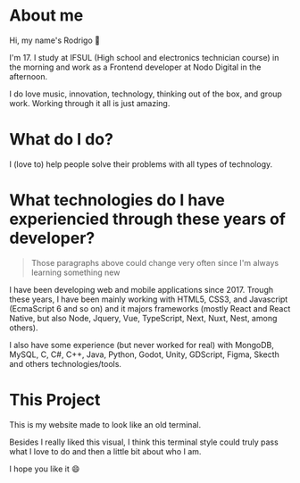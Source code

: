 # About me

Hi, my name's Rodrigo 🙂

I'm 17. I study at IFSUL (High school and electronics technician course) in the morning and work as a Frontend developer at Nodo Digital in the afternoon.

I do love music, innovation, technology, thinking out of the box, and group work. Working through it all is just amazing.


# What do I do?

I (love to) help people solve their problems with all types of technology.


# What technologies do I have experiencied through these years of developer?

> Those paragraphs above could change very often since I'm always learning something new

I have been developing web and mobile applications since 2017. Trough these years, I have been mainly working with HTML5, CSS3, and Javascript (EcmaScript 6 and so on) and it majors frameworks (mostly React and React Native, but also Node, Jquery, Vue, TypeScript,  Next, Nuxt, Nest, among others).

I also have some experience (but never worked for real) with MongoDB, MySQL, C, C#, C++, Java, Python, Godot, Unity, GDScript, Figma, Skecth and others technologies/tools.


# This Project

This is my website made to look like an old terminal.

Besides I really liked this visual, I think this terminal style could truly pass what I love to do and then a little bit about who I am.

I hope you like it 😄

